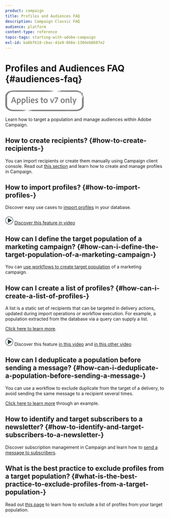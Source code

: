 ```yaml
---
product: campaign
title: Profiles and Audiences FAQ
description: Campaign Classic FAQ
audience: platform
content-type: reference
topic-tags: starting-with-adobe-campaign
exl-id: ba8bf610-cbac-41e9-8b6e-130deb8b97e2
---
```

# Profiles and Audiences FAQ {#audiences-faq}

![](../../assets/v7-only.svg)

Learn how to target a population and manage audiences within Adobe Campaign.

## How to create recipients? {#how-to-create-recipients-}

You can import recipients or create them manually using Campaign client console. Read out [this section](../../platform/using/about-profiles.md) and learn how to create and manage profiles in Campaign.

## How to import profiles? {#how-to-import-profiles-}

Discover easy use cases to [import profiles](../../platform/using/import-operations-samples.md) in your database. 

![](assets/do-not-localize/how-to-video.png) [Discover this feature in video](https://experienceleague.adobe.com/docs/campaign-classic-learn/tutorials/profile-management/importing-profiles.html)

## How can I define the target population of a marketing campaign? {#how-can-i-define-the-target-population-of-a-marketing-campaign-}

You can [use workflows to create target population](../../campaign/using/marketing-campaign-deliveries.md#building-the-main-target-in-a-workflow) of a marketing campaign. 


## How can I create a list of profiles? {#how-can-i-create-a-list-of-profiles-}

A list is a static set of recipients that can be targeted in delivery actions, updated during import operations or workflow execution. For example, a population extracted from the database via a query can supply a list.

[Click here to learn more](../../platform/using/creating-and-managing-lists.md#creating-a-profile-list-from-a-group). 

![](assets/do-not-localize/how-to-video.png) Discover this feature [in this video](https://experienceleague.adobe.com/docs/campaign-classic-learn/tutorials/profile-management/creating-a-list-of-recipients-with-a-workflow.html) and [in this other video](https://experienceleague.adobe.com/docs/campaign-classic-learn/tutorials/profile-management/creating-a-list-of-recipients.html)

## How can I deduplicate a population before sending a message? {#how-can-i-deduplicate-a-population-before-sending-a-message-}

You can use a workflow to exclude duplicate from the target of a delivery, to avoid sending the same message to a recipient several times.

[Click here to learn more](../../workflow/using/deduplication.md#example--identify-the-duplicates-before-a-delivery) through an example.

## How to identify and target subscribers to a newsletter? {#how-to-identify-and-target-subscribers-to-a-newsletter-}

Discover subscription management in Campaign and learn how to [send a message to subscribers](../../delivery/using/managing-subscriptions.md).

## What is the best practice to exclude profiles from a target population? {#what-is-the-best-practice-to-exclude-profiles-from-a-target-population-}

Read out [this page](../../workflow/using/read-list.md) to learn how to exclude a list of profiles from your target population.
